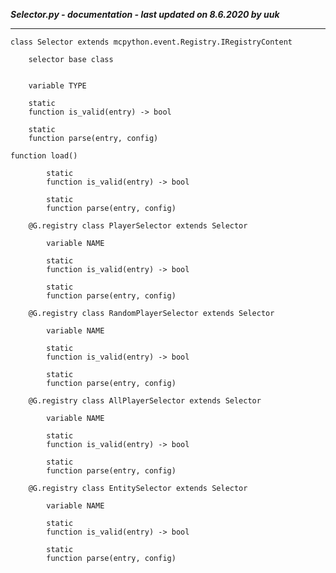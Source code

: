 ***Selector.py - documentation - last updated on 8.6.2020 by uuk***
___

    class Selector extends mcpython.event.Registry.IRegistryContent
        
        selector base class


        variable TYPE

        static
        function is_valid(entry) -> bool

        static
        function parse(entry, config)

    function load()

            static
            function is_valid(entry) -> bool

            static
            function parse(entry, config)

        @G.registry class PlayerSelector extends Selector

            variable NAME

            static
            function is_valid(entry) -> bool

            static
            function parse(entry, config)

        @G.registry class RandomPlayerSelector extends Selector

            variable NAME

            static
            function is_valid(entry) -> bool

            static
            function parse(entry, config)

        @G.registry class AllPlayerSelector extends Selector

            variable NAME

            static
            function is_valid(entry) -> bool

            static
            function parse(entry, config)

        @G.registry class EntitySelector extends Selector

            variable NAME

            static
            function is_valid(entry) -> bool

            static
            function parse(entry, config)